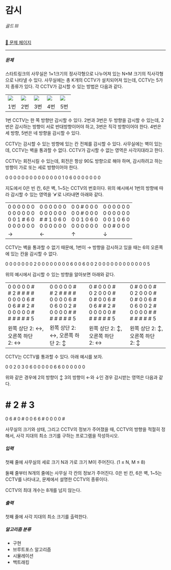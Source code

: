 # 감시

###### 골드 Ⅲ

[:link: 문제 페이지](https://www.acmicpc.net/problem/15683)

---

##### 문제

스타트링크의 사무실은 1×1크기의 정사각형으로 나누어져 있는 N×M 크기의 직사각형으로 나타낼 수 있다. 사무실에는 총 K개의 CCTV가 설치되어져 있는데, CCTV는 5가지 종류가 있다. 각 CCTV가 감시할 수 있는 방법은 다음과 같다.

|                                                                                    |                                                                                    |                                                                                    |                                                                                    |                                                                                    |
| ---------------------------------------------------------------------------------- | ---------------------------------------------------------------------------------- | ---------------------------------------------------------------------------------- | ---------------------------------------------------------------------------------- | ---------------------------------------------------------------------------------- |
| ![](https://onlinejudgeimages.s3-ap-northeast-1.amazonaws.com/problem/15683/1.png) | ![](https://onlinejudgeimages.s3-ap-northeast-1.amazonaws.com/problem/15683/2.png) | ![](https://onlinejudgeimages.s3-ap-northeast-1.amazonaws.com/problem/15683/3.png) | ![](https://onlinejudgeimages.s3-ap-northeast-1.amazonaws.com/problem/15683/4.png) | ![](https://onlinejudgeimages.s3-ap-northeast-1.amazonaws.com/problem/15683/5.png) |
| 1번                                                                                | 2번                                                                                | 3번                                                                                | 4번                                                                                | 5번                                                                                |

1번 CCTV는 한 쪽 방향만 감시할 수 있다. 2번과 3번은 두 방향을 감시할 수 있는데, 2번은 감시하는 방향이 서로 반대방향이어야 하고, 3번은 직각 방향이어야 한다. 4번은 세 방향, 5번은 네 방향을 감시할 수 있다.

CCTV는 감시할 수 있는 방향에 있는 칸 전체를 감시할 수 있다. 사무실에는 벽이 있는데, CCTV는 벽을 통과할 수 없다. CCTV가 감시할 수 없는 영역은 사각지대라고 한다.

CCTV는 회전시킬 수 있는데, 회전은 항상 90도 방향으로 해야 하며, 감시하려고 하는 방향이 가로 또는 세로 방향이어야 한다.

0 0 0 0 0 0
0 0 0 0 0 0
0 0 1 0 6 0
0 0 0 0 0 0

지도에서 0은 빈 칸, 6은 벽, 1~5는 CCTV의 번호이다. 위의 예시에서 1번의 방향에 따라 감시할 수 있는 영역을 '`#`'로 나타내면 아래와 같다.

|                                                          |                                                          |                                                          |                                                          |
| -------------------------------------------------------- | -------------------------------------------------------- | -------------------------------------------------------- | -------------------------------------------------------- |
| 0 0 0 0 0 0<br>0 0 0 0 0 0<br>0 0 1 # 6 0<br>0 0 0 0 0 0 | 0 0 0 0 0 0<br>0 0 0 0 0 0<br># # 1 0 6 0<br>0 0 0 0 0 0 | 0 0 # 0 0 0<br>0 0 # 0 0 0<br>0 0 1 0 6 0<br>0 0 0 0 0 0 | 0 0 0 0 0 0<br>0 0 0 0 0 0<br>0 0 1 0 6 0<br>0 0 # 0 0 0 |
| →                                                        | ←                                                        | ↑                                                        | ↓                                                        |

CCTV는 벽을 통과할 수 없기 때문에, 1번이 → 방향을 감시하고 있을 때는 6의 오른쪽에 있는 칸을 감시할 수 없다.

0 0 0 0 0 0
0 2 0 0 0 0
0 0 0 0 6 0
0 6 0 0 2 0
0 0 0 0 0 0
0 0 0 0 0 5

위의 예시에서 감시할 수 있는 방향을 알아보면 아래와 같다.

|                                                                                        |                                                                                        |                                                                                        |                                                                                        |
| -------------------------------------------------------------------------------------- | -------------------------------------------------------------------------------------- | -------------------------------------------------------------------------------------- | -------------------------------------------------------------------------------------- |
| 0 0 0 0 0 #<br># 2 # # # #<br>0 0 0 0 6 #<br>0 6 # # 2 #<br>0 0 0 0 0 #<br># # # # # 5 | 0 0 0 0 0 #<br># 2 # # # #<br>0 0 0 0 6 #<br>0 6 0 0 2 #<br>0 0 0 0 # #<br># # # # # 5 | 0 # 0 0 0 #<br>0 2 0 0 0 #<br>0 # 0 0 6 #<br>0 6 # # 2 #<br>0 0 0 0 0 #<br># # # # # 5 | 0 # 0 0 0 #<br>0 2 0 0 0 #<br>0 # 0 0 6 #<br>0 6 0 0 2 #<br>0 0 0 0 # #<br># # # # # 5 |
| 왼쪽 상단 2: ↔, 오른쪽 하단 2: ↔                                                       | 왼쪽 상단 2: ↔, 오른쪽 하단 2: ↕                                                       | 왼쪽 상단 2: ↕, 오른쪽 하단 2: ↔                                                       | 왼쪽 상단 2: ↕, 오른쪽 하단 2: ↕                                                       |

CCTV는 CCTV를 통과할 수 있다. 아래 예시를 보자.

0 0 2 0 3
0 6 0 0 0
0 0 6 6 0
0 0 0 0 0

위와 같은 경우에 2의 방향이 ↕ 3의 방향이 ←와 ↓인 경우 감시받는 영역은 다음과 같다.

# # 2 # 3

0 6 # 0 #
0 0 6 6 #
0 0 0 0 #

사무실의 크기와 상태, 그리고 CCTV의 정보가 주어졌을 때, CCTV의 방향을 적절히 정해서, 사각 지대의 최소 크기를 구하는 프로그램을 작성하시오.

##### 입력

첫째 줄에 사무실의 세로 크기 N과 가로 크기 M이 주어진다. (1 ≤ N, M ≤ 8)

둘째 줄부터 N개의 줄에는 사무실 각 칸의 정보가 주어진다. 0은 빈 칸, 6은 벽, 1~5는 CCTV를 나타내고, 문제에서 설명한 CCTV의 종류이다.

CCTV의 최대 개수는 8개를 넘지 않는다.

##### 출력

첫째 줄에 사각 지대의 최소 크기를 출력한다.

##### 알고리즘 분류

- 구현
- 브루트포스 알고리즘
- 시뮬레이션
- 백트래킹
